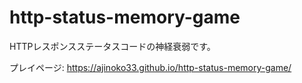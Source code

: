 # http-status-memory-game
HTTPレスポンスステータスコードの神経衰弱です。

プレイページ: https://ajinoko33.github.io/http-status-memory-game/
